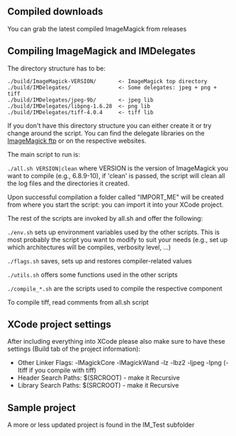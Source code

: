 ## Compiled downloads

You can grab the latest compiled ImageMagick from releases

## Compiling ImageMagick and IMDelegates

The directory structure has to be:

```
./build/ImageMagick-VERSION/       <- ImageMagick top directory
./build/IMDelegates/               <- Some delegates: jpeg + png + tiff
./build/IMDelegates/jpeg-9b/       <- jpeg lib
./build/IMDelegates/libpng-1.6.28  <- png lib
./build/IMDelegates/tiff-4.0.4     <- tiff lib
```

If you don't have this directory structure you can either create it or try
change around the script. You can find the delegate libraries on the <a
href="ftp://ftp.imagemagick.org/pub/ImageMagick/delegates/">ImageMagick ftp</a>
or on the respective websites.

The main script to run is:

```./all.sh VERSION|clean``` where VERSION is the version of ImageMagick
you want to compile (e.g., 6.8.9-10), if 'clean' is passed, the script will
clean all the log files and the directories it created.

Upon successful compilation a folder called "IMPORT_ME" will be created from
where you start the script: you can import it into your XCode project.

The rest of the scripts are invoked by all.sh and offer the following:

```./env.sh``` sets up environment variables used by the other scripts.
This is most probably the script you want to modify to suit your needs (e.g.,
set up which architectures will be compiles, verbosity level, ...)

```./flags.sh``` saves, sets up and restores compiler-related values

```./utils.sh``` offers some functions used in the other scripts

```./compile_*.sh``` are the scripts used to compile the respective component

To compile tiff, read comments from all.sh script

## XCode project settings

After including everything into XCode please also make sure to have these settings (Build tab of the project information):

* Other Linker Flags: -lMagickCore -lMagickWand -lz -lbz2 -ljpeg -lpng (-ltiff if you compile with tiff)
* Header Search Paths: $(SRCROOT) - make it Recursive
* Library Search Paths: $(SRCROOT) - make it Recursive

## Sample project

A more or less updated project is found in the IM_Test subfolder
